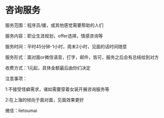 # 咨询服务

服务范围：程序员/媛，或其他感觉需要帮助的人们

服务内容：职业生涯规划，offer选择，情感咨询等

服务时间：平时45分钟-1小时，周末2小时，见面的话时间随意

服务形式：面对面or微信语音，打字，邮件，皆可，服务之后会有总结给到对方

收费方式：1元起，具体金额最后由你们决定

注意事项：

1:不接受怪癖需求，诸如需要穿着女装开展咨询服务等

2:在上海的倾向于面对面，见面效果更好

微信：lietoumai
